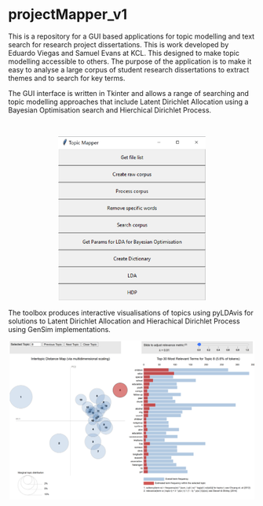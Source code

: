 # projectMapper_v1
 
This is a repository for a GUI based applications for topic modelling and text search for research project dissertations.  This is work developed by Eduardo Viegas and Samuel Evans at KCL.   This designed to make topic modelling accessible to others.  The purpose of the application is to make it easy to analyse a large corpus of student research dissertations to extract themes and to search for key terms.

The GUI interface is written in Tkinter and allows a range of searching and topic modelling approaches that include Latent Dirichlet Allocation using a Bayesian Optimisation search and Hierchical Dirichlet Process.

<br>

<p align="center">
  <img src="GUI_overview.png" width="300" >
</p>

The toolbox produces interactive visualisations of topics using pyLDAvis for solutions to Latent Dirichlet Allocation and Hierachical Dirichlet Process using GenSim implementations.

<p align="center">
  <img src="Visualisation.png" width="500" >
</p>


